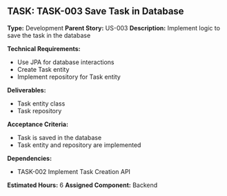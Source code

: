 ## TASK: TASK-003 Save Task in Database

**Type:** Development
**Parent Story:** US-003
**Description:** 
Implement logic to save the task in the database

**Technical Requirements:**
- Use JPA for database interactions
- Create Task entity
- Implement repository for Task entity

**Deliverables:**
- Task entity class
- Task repository

**Acceptance Criteria:**
- Task is saved in the database
- Task entity and repository are implemented

**Dependencies:**
- TASK-002 Implement Task Creation API

**Estimated Hours:** 6
**Assigned Component:** Backend

